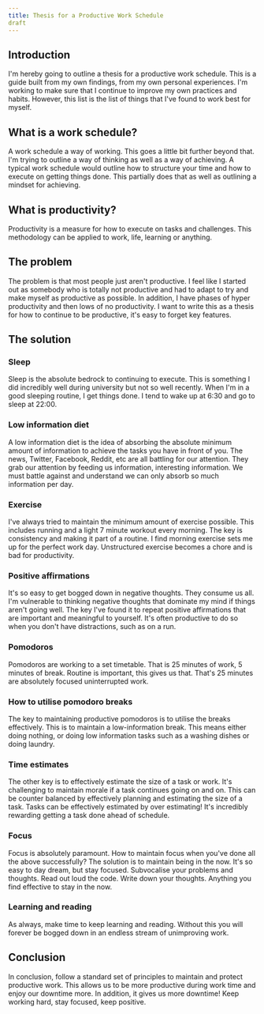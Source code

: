```yaml
---
title: Thesis for a Productive Work Schedule
draft
---
```


## Introduction

I'm hereby going to outline a thesis for a productive work schedule. This is a
guide built from my own findings, from my own personal experiences. I'm working
to make sure that I continue to improve my own practices and habits. However,
this list is the list of things that I've found to work best for myself.

## What is a work schedule?

A work schedule a way of working. This goes a little bit further beyond that.
I'm trying to outline a way of thinking as well as a way of achieving. A typical
work schedule would outline how to structure your time and how to execute on
getting things done. This partially does that as well as outlining a mindset for
achieving.

## What is productivity?

Productivity is a measure for how to execute on tasks and challenges. This
methodology can be applied to work, life, learning or anything.

## The problem

The problem is that most people just aren't productive. I feel like I started
out as somebody who is totally not productive and had to adapt to try and make
myself as productive as possible. In addition, I have phases of hyper
productivity and then lows of no productivity. I want to write this as a thesis
for how to continue to be productive, it's easy to forget key features.

## The solution

### Sleep

Sleep is the absolute bedrock to continuing to execute. This is something I did
incredibly well during university but not so well recently. When I'm in a good
sleeping routine, I get things done. I tend to wake up at 6:30 and go to sleep
at 22:00.

### Low information diet

A low information diet is the idea of absorbing the absolute minimum amount of
information to achieve the tasks you have in front of you. The news, Twitter,
Facebook, Reddit, etc are all battling for our attention. They grab our
attention by feeding us information, interesting information. We must battle
against and understand we can only absorb so much information per day.

### Exercise

I've always tried to maintain the minimum amount of exercise possible. This
includes running and a light 7 minute workout every morning. The key is
consistency and making it part of a routine. I find morning exercise sets me up
for the perfect work day. Unstructured exercise becomes a chore and is bad for
productivity.

### Positive affirmations

It's so easy to get bogged down in negative thoughts. They consume us all. I'm
vulnerable to thinking negative thoughts that dominate my mind if things aren't
going well. The key I've found it to repeat positive affirmations that are
important and meaningful to yourself. It's often productive to do so when you
don't have distractions, such as on a run.

### Pomodoros

Pomodoros are working to a set timetable. That is 25 minutes of work, 5 minutes
of break. Routine is important, this gives us that. That's 25 minutes are
absolutely focused uninterrupted work.

### How to utilise pomodoro breaks

The key to maintaining productive pomodoros is to utilise the breaks
effectively. This is to maintain a low-information break. This means either
doing nothing, or doing low information tasks such as a washing dishes or doing
laundry.

### Time estimates

The other key is to effectively estimate the size of a task or work. It's
challenging to maintain morale if a task continues going on and on. This can be
counter balanced by effectively planning and estimating the size of a task.
Tasks can be effectively estimated by over estimating! It's incredibly rewarding
getting a task done ahead of schedule.

### Focus

Focus is absolutely paramount. How to maintain focus when you've done all the
above successfully? The solution is to maintain being in the now. It's so easy
to day dream, but stay focused. Subvocalise your problems and thoughts. Read out
loud the code. Write down your thoughts. Anything you find effective to stay in
the now.

### Learning and reading

As always, make time to keep learning and reading. Without this you will forever
be bogged down in an endless stream of unimproving work.

## Conclusion

In conclusion, follow a standard set of principles to maintain and protect
productive work. This allows us to be more productive during work time and enjoy
our downtime more. In addition, it gives us more downtime! Keep working hard,
stay focused, keep positive.
